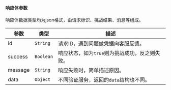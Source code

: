 #### 响应体参数 <!-- {docsify-ignore} -->

响应体数据类型均为json格式，由请求标识、挑战结果、消息等组成。

| 参数      | 类型        | 描述                         |
|---------|-----------|----------------------------|
| id      | `String`  | 请求ID，遇到问题做凭据向客服反馈。         |
| success | `Boolean` | 响应状态，如为`true`则为挑战成功，反之则失败。 |
| message | `String`  | 响应失败时，简单描述原因。              |
| data    | `Object`  | 不同验证服务，返回的`data`结构也不同。     |




